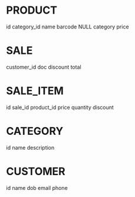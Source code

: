 # PRODUCT
id
category_id
name
barcode NULL
category
price

# SALE
customer_id
doc
discount
total

# SALE_ITEM
id
sale_id
product_id
price
quantity
discount

# CATEGORY
id
name
description

# CUSTOMER
id
name
dob
email
phone